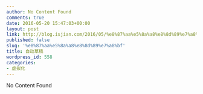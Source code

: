 ```yaml
---
author: No Content Found
comments: true
date: 2016-05-20 15:47:03+00:00
layout: post
link: http://blog.isjian.com/2016/05/%e8%87%aa%e5%8a%a8%e8%8d%89%e7%a8%bf/
published: false
slug: '%e8%87%aa%e5%8a%a8%e8%8d%89%e7%a8%bf'
title: 自动草稿
wordpress_id: 558
categories:
- 虚拟化
---
```


No Content Found
